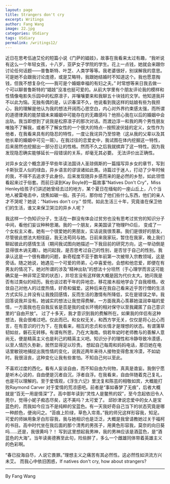 ```yaml
---
layout: page
title: Strangers don't cry
excerpt: Writings
author: Fang Wang
image: 22.jpg
categories: USdiary
tags: USdiary
permalink: /writings12/
---
```


近日在思考伍迪艾伦的短篇小说《门萨的娼妓》，故事在我看来太过有趣，“我听说有这么一个年轻女孩，十八岁，亚萨女子学院的学生。花上一点钱，她就会来跟你讨论任何话题——普鲁斯特、叶芝、人类学等等。我老婆很好，别误解我的意思。可是她不会跟我讨论庞德，或是艾略特，我跟她结婚时不知道这个。我也愿意掏钱，但我不想复杂化——我可是个婚姻幸福的有妇之夫。” 时常想等来日我去做一个可以聊普鲁斯特的“娼妓”没准也挺可爱的。从前大学里有个朋友评论我的模样和性情像电影失乐园中的松原凛子，并嚷嚷要来和我聊五十块钱的文学。他知道我并不以此为恼。无独有偶的是，认识春深不久，他说看到我这样的姑娘有些为我担心，我的理解是他认为我的想法开阔而心思空白，内心对外界约束感太强，而所谓的道德律真的能禁锢未来婚姻中可能存在的无趣感吗？他担心我在以后的婚姻中会出轨。我当即想到了说我是松原凛子的那次对话。而渡边淳一和我的两个男性朋友唯独不了解我，或者不了解女性的一个很大的特点--按照波伏娃的定义，女性作为他者，在我看来具有的隐忍的特性，一度让我诧异乃至惊艳（这从我的父辈以及其他长辈的婚姻中可见一斑）。在我过往的恋爱史中，我试图在体内挖掘这一特性，后来居然也挖掘出一部分忍让的性格。然而不久之后我就摈弃了这一特性。因为我发现隐忍确实能够延长一段错误的关系，却毫无其必要。 无法评价出正确性。 

对异乡女这个概念源于早些年读法国诗人圣琼佩斯的一篇描写异乡女的章节，写到卡斯狄亚人似的绿血，异乡语言的谬误诸如此类。诗篇过于迷人，打动了少年时候的我，不得不去追求于此身份。后来发现随异乡感而来的是必然的乡愁，如此领悟看起来过于俗套。而前日读到Kay Boyle的一篇故事“Natives Don't Cry”，Miss Henley给孩子们讲述她曾经去过的地方，某个夏日在缅甸的一座山丘上，八个当地人被雷电击中，烧焦如碳一般。孩子问，那你给了他们些什么东西，他们的亲人才不哭呢？她说：“Natives don't cry.” 惊愕。如此生活三十年，究竟谁在保卫他们的生活，谁又来保卫哭泣的异乡人呢？ 

我这样一个伪知识分子，生活在一群没有体会过贫穷也没有思考过贫穷的知识分子中间，看他们妄议种种思潮。我的一个朋友，来美国读了物理PhD后， 变成了一个女权主义者。她有一个很爱她的男朋友，实话说我很羡慕。我们是很好的朋友，尽管彼此想法大相径庭，我无法苟同与她。日前来我家玩，暂住在我家，晚上我们聊起彼此的感情生活（期间我试图向她描述一下我目前的研究方向，这一举动倒是显得很木讷无趣）。她问起我，是否思考过自己的性别，是否甘于自己的性别。我承认这是一个很有趣的问题，新奇程度不亚于数年前第一次被带入宗教领域，这是旁话。随之她说，她遇见一个可爱的师弟，心中喜爱他，会想和他恋爱，即便在有男友的情况下。她对所谓的涉及“精神出轨”的想法十分坦然（于心理学而言这可能确实是一种非常正常的状态），并坦言没有这样做大概是因为代价太大。她问我是否有过类似的经历。我也谈过若干年的异地恋，移花接木般地学会了自我桎梏，收敛自己对他人的过度热情，好奇和偏爱。这种后来在我自己看来近乎苦行僧的生活方式实际上并没有让我挽回感情，反而生活的激情有所降低，实在是错误之举。我回答说我并没有。她诚实的想法让我觉得费解，一方面我真心羡慕她温润幸福的爱情，一方面我也在自我反省是否是我的成长环境的相对保守以至我藏匿了自己意识里的“自由开放”。 过了十多天，我才意识到我的费解所在。如果我的伴侣有这种想法，我会很难过吧。仅此而已。和女权无关，和西方学无关，仅仅是将心比心而言，在有意识的行为下，在我看来，相互的忠贞和长情才是理想的状态。有谓蒲草韧如丝，磐石无转移。有谓有所思，乃在大海南。倘若年幼时老师教与的善解人意尚无，便是精英主义也是利己的精英主义吧。知识分子的理性和冷静导致冷漠感，以至人情历久弥新，居然显得足以珍贵。 想起自己每周和妈妈电话，那日她在电话里敏锐地捕捉出我性情的变化，说我近两年来待人接物变得愈发冷漠，不如幼时。我很沮丧，这种变化让我有些害怕。不知自己何以至此。                                                           

不喜欢过度的西化。看有人妄谈自由，而不知自由为何物，真真是谵妄。我倒宁愿是听木心说的，自由便是沉者自沉，浮者自浮。在我看来，自由伴随着克己复礼，也是可以理解的。至于爱情观，《浮生六记》里沈复和陈芸的相敬如宾，大概能打败Raymond Carver 对于爱情的荒凉感吧。前者是“事如春梦了无痕”，后者大概就是“百无一用是情深”了。高中那年读到“灵性人是鳖熊的奴”，至今念起依旧令人莞尔，觉得小妮子痴态尽矣，这不美吗？太可爱了。 邱妙津说恋爱中的女人是宝蓝色的，而我如今应当不是纯粹的宝蓝色。有一天我好奇自己当下的状态究竟是哪一种颜色，便询问之。“苔痕上阶绿，草色入帘青。”我的师兄这样形容我，知足。可爱的师妹用象牙白形容我，我与她相识也是泛泛，大概是我曾请教她过关于福柯的书目。高中时代坐在我后面的那个清秀的男孩子，用黄色形容我，莫奈的向日葵吗……还是，我很黄吗？！ 写到这里想起我男神，我的男神应该是酒蓝色，是“酒蓝色的大海”。当年读奥德赛至此句，险些醉了，多么一个雌雄同体带着英雄主义的色彩啊。 

“春已投海自尽，人说它畏罪。”理想主义之痛苦有其必然性。这必然性如洪流方兴未艾。 而我心中依旧困惑，If natives don't cry, how about strangers? 



****

By Fang Wang